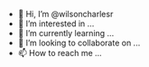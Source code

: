 - 👋 Hi, I’m @wilsoncharlesr
- 👀 I’m interested in ...
- 🌱 I’m currently learning ...
- 💞️ I’m looking to collaborate on ...
- 📫 How to reach me ...

<!---
wilsoncharlesr/wilsoncharlesr is a ✨ special ✨ repository because its `README.md` (this file) appears on your GitHub profile.
You can click the Preview link to take a look at your changes.
--->
